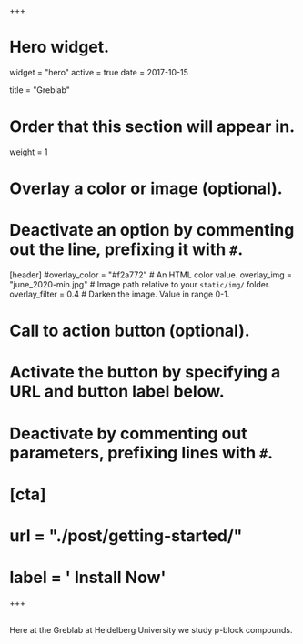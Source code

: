 +++
# Hero widget.
widget = "hero"
active = true
date = 2017-10-15

title = "Greblab"
# Order that this section will appear in.
weight = 1

# Overlay a color or image (optional).
#   Deactivate an option by commenting out the line, prefixing it with `#`.
[header]
  #overlay_color = "#f2a772"  # An HTML color value.
  overlay_img = "june_2020-min.jpg"  # Image path relative to your `static/img/` folder.
  overlay_filter = 0.4  # Darken the image. Value in range 0-1.

# Call to action button (optional).
#   Activate the button by specifying a URL and button label below.
#   Deactivate by commenting out parameters, prefixing lines with `#`.
# [cta]
  # url = "./post/getting-started/"
  # label = '<i class="fa fa-download"></i> Install Now'
+++

<br>
Here at the Greblab at Heidelberg University we study p-block compounds. 
